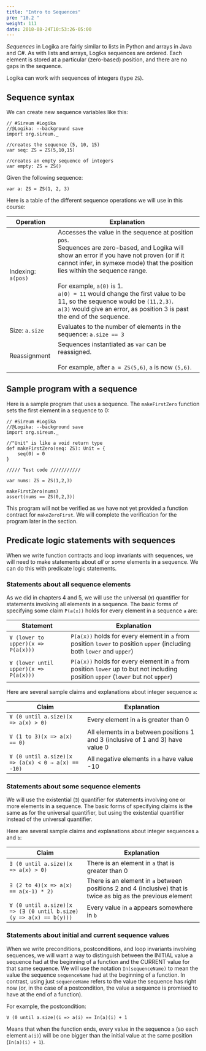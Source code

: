 ```yaml
---
title: "Intro to Sequences"
pre: "10.2 "
weight: 111
date: 2018-08-24T10:53:26-05:00
---
```


*Sequences* in Logika are fairly similar to lists in Python and arrays in Java and C#. As with lists and arrays, Logika sequences are ordered. Each element is stored at a particular (zero-based) position, and there are no gaps in the sequence.

Logika can work with sequences of integers (type `ZS`).

## Sequence syntax

We can create new sequence variables like this:

```text
// #Sireum #Logika
//@Logika: --background save
import org.sireum._

//creates the sequence (5, 10, 15)
var seq: ZS = ZS(5,10,15)

//creates an empty sequence of integers
var empty: ZS = ZS()
```

Given the following sequence:

```text
var a: ZS = ZS(1, 2, 3)
```

Here is a table of the different sequence operations we will use in this course:

| Operation | Explanation | 
| --- | --- | 
| Indexing: `a(pos)` | Accesses the value in the sequence at position `pos`. <br> Sequences are zero-based, and Logika will show an error if you have not proven (or if it cannot infer, in symexe mode) that the position lies within the sequence range. <br><br> For example, `a(0)` is 1. <br> `a(0) = 11` would change the first value to be 11, so the sequence would be `(11,2,3)`. <br> `a(3)` would give an error, as position 3 is past the end of the sequence. |
|  Size: `a.size` | Evaluates to the number of elements in the sequence: `a.size == 3`| 
| Reassignment | Sequences instantiated as `var` can be reassigned. <br><br> For example, after `a = ZS(5,6)`, `a` is now `(5,6)`. |

## Sample program with a sequence

Here is a sample program that uses a sequence. The `makeFirstZero` function sets the first element in a sequence to 0:

```text
// #Sireum #Logika
//@Logika: --background save
import org.sireum._

//"Unit" is like a void return type
def makeFirstZero(seq: ZS): Unit = {
    seq(0) = 0
}

///// Test code ///////////

var nums: ZS = ZS(1,2,3)

makeFirstZero(nums)
assert(nums == ZS(0,2,3))
```

This program will not be verified as we have not yet provided a function contract for `makeZeroFirst`. We will complete the verification for the program later in the section.

## Predicate logic statements with sequences

When we write function contracts and loop invariants with sequences, we will need to make statements about *all* or *some* elements in a sequence. We can do this with predicate logic statements.

### Statements about all sequence elements

As we did in chapters 4 and 5, we will use the universal (`∀`) quantifier for statements involving all elements in a sequence. The basic forms of specifying some claim `P(a(x))` holds for every element in a sequence `a` are:

| Statement | Explanation | 
| --- | --- | 
| `∀ (lower to upper)(x => P(a(x)))` | `P(a(x))` holds for every element in `a` from position `lower` to position `upper` (including both `lower` and `upper`) |
| `∀ (lower until upper)(x => P(a(x)))` | `P(a(x))` holds for every element in `a` from position `lower` up to but not including position `upper` (`lower` but not `upper`) |

Here are several sample claims and explanations about integer sequence `a`:

| Claim | Explanation | 
| --- | --- | 
| `∀ (0 until a.size)(x => a(x) > 0)` | Every element in `a` is greater than 0 |
| `∀ (1 to 3)(x => a(x) == 0)` | All elements in `a` between positions 1 and 3 (inclusive of 1 and 3) have value 0 |
| `∀ (0 until a.size)(x => (a(x) < 0 → a(x) == -10)` | All negative elements in `a` have value -10 |

### Statements about some sequence elements

We will use the existential (`∃`) quantifier for statements involving one or more elements in a sequence. The basic forms of specifying claims is the same as for the universal quantifier, but using the existential quantifier instead of the universal quantifier.

Here are several sample claims and explanations about integer sequences `a` and `b`:

| Claim | Explanation | 
| --- | --- | 
| `∃ (0 until a.size)(x => a(x) > 0)` | There is an element in `a` that is greater than 0 |
| `∃ (2 to 4)(x => a(x) == a(x-1) * 2)` | There is an element in `a` between positions 2 and 4 (inclusive) that is twice as big as the previous element |
| `∀ (0 until a.size)(x => (∃ (0 until b.size) (y => a(x) == b(y)))` | Every value in `a` appears somewhere in `b` |

### Statements about initial and current sequence values

When we write preconditions, postconditions, and loop invariants involving sequences, we will want a way to distinguish between the INITIAL value a sequence had at the beginning of a function and the CURRENT value for that same sequence. We will use the notation `In(sequenceName)` to mean the value the sequence `sequenceName` had at the beginning of a function. In contrast, using just `sequenceName` refers to the value the sequence has right now (or, in the case of a postcondition, the value a sequence is promised to have at the end of a function).

For example, the postcondition:

```text
∀ (0 until a.size)(i => a(i) == In(a)(i) + 1
```

Means that when the function ends, every value in the sequence `a` (so each element `a(i)`) will be one bigger than the initial value at the same position (`In(a)(i) + 1`).
